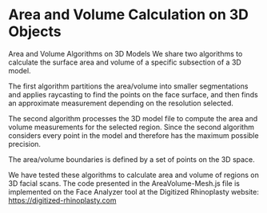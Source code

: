 # Area and Volume Calculation on 3D Objects

Area and Volume Algorithms on 3D Models
We share two algorithms to calculate the surface area and volume of a specific subsection of a 3D model. 

The first algorithm partitions the area/volume into smaller segmentations and applies raycasting to find the points on the face surface, and then finds an approximate measurement depending on the resolution selected. 

The second algorithm processes the 3D model file to compute the area and volume measurements for the selected region. Since the second algorithm considers every point in the model and therefore has the maximum possible precision.

The area/volume boundaries is defined by a set of points on the 3D space.

We have tested these algorithms to calculate area and volume of regions on 3D facial scans. The code presented in the AreaVolume-Mesh.js file is implemented on the Face Analyzer tool at the Digitized Rhinoplasty website: https://digitized-rhinoplasty.com

